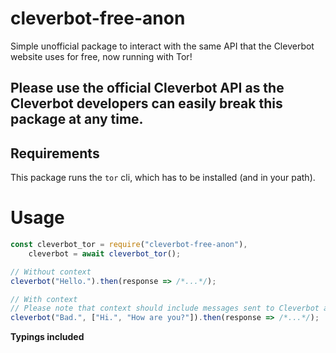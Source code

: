 # cleverbot-free-anon
Simple unofficial package to interact with the same API that the Cleverbot website uses for free, now running with Tor!

## **Please use the official Cleverbot API as the Cleverbot developers can easily break this package at any time.**

## Requirements

This package runs the `tor` cli, which has to be installed (and in your path).

# Usage
```js
const cleverbot_tor = require("cleverbot-free-anon"),
    cleverbot = await cleverbot_tor();

// Without context
cleverbot("Hello.").then(response => /*...*/);

// With context
// Please note that context should include messages sent to Cleverbot as well as the responses
cleverbot("Bad.", ["Hi.", "How are you?"]).then(response => /*...*/);
```

**Typings included**